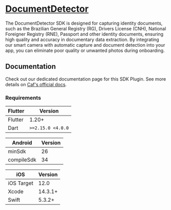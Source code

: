 # [DocumentDetector](https://docs.caf.io/sdks/flutter/getting-started/document-detector/v7-and-above)

The DocumentDetector SDK is designed for capturing identity documents, such as the Brazilian General Registry (RG), Drivers License (CNH), National Foreigner Registry (RNE), Passport and other identity documents, ensuring high quality and accuracy in documentary data extraction. By integrating our smart camera with automatic capture and document detection into your app, you can eliminate poor quality or unwanted photos during onboarding.

## Documentation

Check out our dedicated documentation page for this SDK Plugin. See more details on [Caf's official docs](https://docs.caf.io/sdks/flutter/getting-started/document-detector/v7-and-above).

### Requirements

| Flutter | Version |
| ------- | ------- |
| Flutter | 1.20+ |
| Dart | `>=2.15.0 <4.0.0` |

| Android | Version |
| ------- |---------|
| minSdk | 26      |
| compileSdk | 34      |

| iOS | Version |
| --- | ------- |
| iOS Target | 12.0 |
| Xcode | 14.3.1+ |
| Swift | 5.3.2+ |
